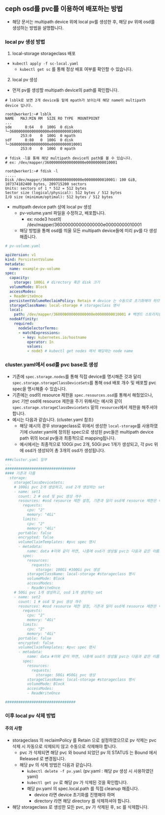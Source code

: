 ## ceph osd를 pvc를 이용하여 배포하는 방법

- 해당 문서는 multipath device 위에 local pv를 생성한 후, 해당 pv 위에 osd를 생성하는 방법을 설명합니다.

### local pv 생성 방법

1. local-storage storageclass 배포
- `kubectl apply -f sc-local.yaml`
	- `kubectl get sc` 를 통해 정상 배포 여부를 확인할 수 있습니다.

2. local pv 생성

- 먼저 pv를 생성할 multipath device의 path를 확인합니다.
```shell
# lsblk로 보면 2개 device들 밑에 mpath가 보이는데 해당 name이 multipath device 입니다.

root@worker1:~# lsblk
NAME   MAJ:MIN RM  SIZE RO TYPE  MOUNTPOINT
...
sde      8:64   0  100G  0 disk
└─360000000000000000e00000000010001
       253:0    0  100G  0 mpath
sdf      8:80   0  100G  0 disk
└─360000000000000000e00000000010001
       253:0    0  100G  0 mpath

# fdisk -l을 통해 해당 multipath device의 path를 볼 수 있습니다.
# ex: /dev/mapper/360000000000000000e00000000010001
	   
root@worker1:~# fdisk -l
.....
Disk /dev/mapper/360000000000000000e00000000010001: 100 GiB, 107374182400 bytes, 209715200 sectors
Units: sectors of 1 * 512 = 512 bytes
Sector size (logical/physical): 512 bytes / 512 bytes
I/O size (minimum/optimal): 512 bytes / 512 bytes
```
-  multipath device path 상에 local pv 생성
	- pv-volume.yaml 파일을 수정하고, 배포합니다.
		- ex: node3 host의 /dev/mapper/360000000000000000e00000000010001  
	- 해당 방법을 통해 osd를 띄울 모든 multipath device들에 미리 pv를 다 생성해줍니다.
```yaml
# pv-volume.yaml

apiVersion: v1
kind: PersistentVolume
metadata:
  name: example-pv-volume
spec:
  capacity:
    storage: 100Gi # directory 혹은 disk 크기
  volumeMode: Block
  accessModes:
  - ReadWriteOnce
  persistentVolumeReclaimPolicy: Retain # device 는 수동으로 초기화해야 하므로 Retain 으로 두었습니다. pvc 를 삭제하는 경우 pv status 는 failed 가 되지만, 이는 큰 문제가 아니며 관리자가 해당 pv 와 mapping 된 device 를 수동으로 초기화한 후 pv 를 삭제하시면 됩니다.
  storageClassName: local-storage # storageclass 명시
  local:
    path: /dev/mapper/360000000000000000e00000000010001 # 백엔드 스토리지용으로 사용할 특정 노드의 특정 dir 혹은 device 명시
  nodeAffinity:
    required:
      nodeSelectorTerms:
      - matchExpressions:
        - key: kubernetes.io/hostname
          operator: In
          values:
          - node3 # kubectl get nodes 에서 해당하는 node name
```

### cluster.yaml에서 osd를 pvc base로 생성
- 기존에 `spec.storage.nodes`를 통해 직접 device를 명시해준 것과 달리 `spec.storage.storageClassDeviceSets`를 통해 osd 배포 개수 및 배포할 pvc spec을 명시해줄 수 있습니다.
- 기존에는 osd의 resource 제한을 `spec.resources.osd`를 통해서 해줬었으나, pvc 기반 osd에 resource 제한을 주기 위해서는 예시와 같이 `spec.storage.storageClassDeviceSets` 밑의 `resources`에서 제한을 해주셔야합니다.
- 예시는 다음과 같습니다. (cluster.yaml 참조)
	- 해당 예시의 경우 storageclass로 위에서 생성한 `local-storage`를 사용하였기에 cluster.yaml에 정의된 spec으로 생성된 pvc들은 multipath device path 위의 local pv들과 최종적으로 mapping됩니다.
	- 예시에서는 최종적으로 100Gi pvc 2개, 50Gi pvc 1개가 생성되고, 각 pvc 위에 osd가 생성되어 총 3개의 osd가 생성됩니다.
```yaml
###cluster.yaml 일부
...
################################
#### 기존과 다름
  storage:
    storageClassDeviceSets:
    # 100Gi pvc 2개 생성하고, osd 2개 생성하는 set
    - name: set1
      count: 2 # osd 및 pvc 생성 개수
      resources: #osd resource 제한 설정, 기존과 달리 osd에 resource 제한은 여기에서 줘야함
        requests:
          cpu: "2"
          memory: "4Gi"
        limits:
          cpu: "2"
          memory: "4Gi"
      portable: false
      encrypted: false
      volumeClaimTemplates: #pvc spec 명시
      - metadata:
          name: data #이와 같이 하면, 나중에 osd가 생성될 pvc는 다음과 같은 이름으로 설정됩니다. set1-data-*-******
        spec:
          resources:
            requests:
              storage: 100Gi #100Gi pvc 생성
          storageClassName: local-storage #storageclass 명시
          volumeMode: Block
          accessModes:
          - ReadWriteOnce
    # 50Gi pvc 1개 생성하고, osd 1개 생성하는 set
    - name: set2
      count: 1 # osd 및 pvc 생성 개수
      resources: #osd resource 제한 설정, 기존과 달리 osd에 resource 제한은 여기에서 줘야함
        requests:
          cpu: "2"
          memory: "4Gi"
        limits:
          cpu: "2"
          memory: "4Gi"
      portable: false
      encrypted: false
      volumeClaimTemplates: #pvc spec 명시
      - metadata:
          name: data #이와 같이 하면, 나중에 osd가 생성될 pvc는 다음과 같은 이름으로 설정됩니다. set2-data-*-******
        spec:
          resources:
            requests:
              storage: 50Gi #50Gi pvc 생성
          storageClassName: local-storage #storageclass 명시
          volumeMode: Block
          accessModes:
          - ReadWriteOnce

################################
```

### 이후 local pv 삭제 방법

#### 주의 사항
- storageclass 의 reclaimPolicy 를 Retain 으로 설정하였으므로 pv 삭제는 pvc 삭제 시 자동으로 삭제되지 않고 수동으로 삭제해야 합니다.
	- pvc 가 삭제되면 해당 pvc 와 bound 되었던 pv 의 STATUS 는 Bound 에서 Released 로 변경됩니다.
	- 해당 pv 의 삭제 방법은 다음과 같습니다.
		- `kubectl delete -f pv.yaml` (pv.yaml : 해당 pv 생성 시 사용하였던 yaml)
		- `kubectl get pv` 로 해당 pv 가 삭제된 것을 확인합니다.
		- 해당 pv.yaml 의 spec.local.path 를 직접 cleanup 해줍니다.
			- device 라면 device 초기화를 진행해야 하며
			- directory 라면 해당 directory 를 삭제하셔야 합니다.
- 해당 storageclass 로 생성한 모든 pvc, pv 가 삭제된 후, sc 를 삭제합니다.